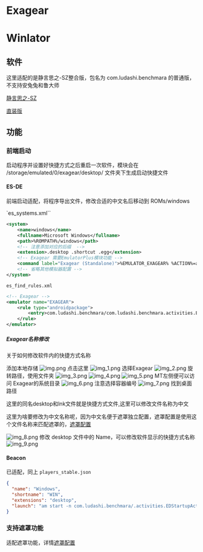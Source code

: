 # Exagear

# Winlator

## 软件

这里适配的是静言思之-SZ整合版，包名为 com.ludashi.benchmara 的普通版，不支持安兔兔和鲁大师

[静言思之-SZ](https://www.bilibili.com/video/BV1hw411q7ZB/?spm_id_from=333.337.search-card.all.click&vd_source=ba89f3ba50fe2109cb8d5d11ab63c4ac)

[直装版](https://www.bilibili.com/video/BV1UQ4y1H73A/?spm_id_from=333.337.search-card.all.click&vd_source=ba89f3ba50fe2109cb8d5d11ab63c4ac)

## 功能

### 前端启动

启动程序并设置好快捷方式之后重启一次软件，模块会在 /storage/emulated/0/exagear/desktop/ 文件夹下生成启动快捷文件

#### ES-DE

前端启动适配，将程序导出文件，修改合适的中文名后移动到 ROMs/windows


`es_systems.xml``

```xml
<system>
    <name>windows</name>
    <fullname>Microsoft Windows</fullname>
    <path>%ROMPATH%/windows</path>
    <!-- 注意添加对应的后缀  -->
    <extension>.desktop .shortcut .egg</extension>
    <!-- Exagear 需要EmulatorPlus模块功能 -->
    <command label="Exagear (Standalone)">%EMULATOR_EXAGEAR% %ACTION%=android.intent.action.MAIN %ACTIVITY_CLEAR_TASK% %ACTIVITY_CLEAR_TOP% %DATA%=%ROM%</command>
    <!-- 省略其他模拟器配置 -->
</system>
```

`es_find_rules.xml`

```xml
<!-- Exagear -->
<emulator name="EXAGEAR">
    <rule type="androidpackage">
        <entry>com.ludashi.benchmara/com.ludashi.benchmara.activities.EDStartupActivity</entry>
    </rule>
</emulator>
```

##### Exagear名称修改
关于如何修改软件内的快捷方式名称

添加本地存储
![img.png](image/exagear/img.png)
点击这里
![img_1.png](image/exagear/img_1.png)
选择Exagear
![img_2.png](image/exagear/img_2.png)
旋转路径，使用文件夹
![img_3.png](image/exagear/img_3.png)
![img_4.png](image/exagear/img_4.png)
![img_5.png](image/exagear/img_5.png)
MT左侧便可以访问 Exagear的系统目录
![img_6.png](image/exagear/img_6.png)
注意选择容器编号
![img_7.png](image/exagear/img_7.png)
找到桌面路径

这里的同名desktop和lnk文件就是快捷方式文件,这里可以修改文件名称为中文

这里为啥要修改为中文名称呢，因为中文名便于遮罩独立配置，遮罩配置是使用这个文件名称来匹配遮罩的，[遮罩配置](Overlay.md)

![img_8.png](image/exagear/img_8.png)
修改 desktop 文件中的 Name，可以修改软件显示的快捷方式名称
![img_9.png](image/exagear/img_9.png)



#### Beacon

已适配，同上
`players_stable.json`

```json
{
  "name": "Windows",
  "shortname": "WIN",
  "extensions": "desktop",
  "launch": "am start -n com.ludashi.benchmara/.activities.EDStartupActivity -d {file_path}"
}
```

### 支持遮罩功能

适配遮罩功能，详情[遮罩配置](Overlay.md)
